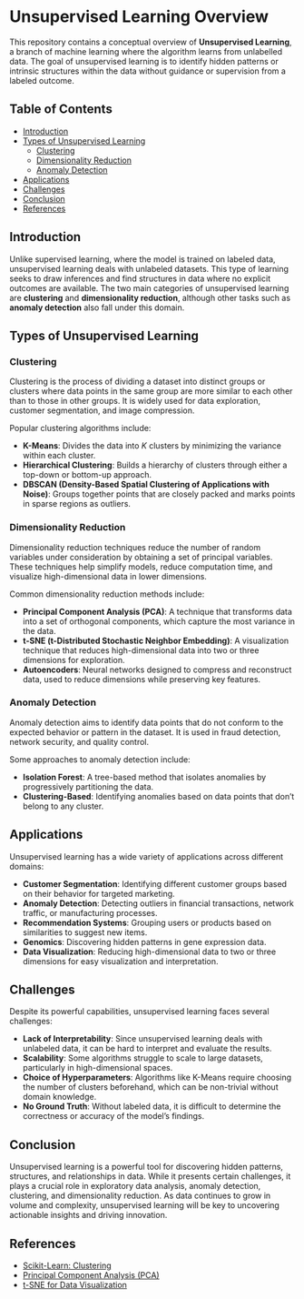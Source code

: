 # Unsupervised Learning Overview

This repository contains a conceptual overview of **Unsupervised Learning**, a branch of machine learning where the algorithm learns from unlabelled data. The goal of unsupervised learning is to identify hidden patterns or intrinsic structures within the data without guidance or supervision from a labeled outcome.

## Table of Contents

- [Introduction](#introduction)
- [Types of Unsupervised Learning](#types-of-unsupervised-learning)
  - [Clustering](#clustering)
  - [Dimensionality Reduction](#dimensionality-reduction)
  - [Anomaly Detection](#anomaly-detection)
- [Applications](#applications)
- [Challenges](#challenges)
- [Conclusion](#conclusion)
- [References](#references)

## Introduction

Unlike supervised learning, where the model is trained on labeled data, unsupervised learning deals with unlabeled datasets. This type of learning seeks to draw inferences and find structures in data where no explicit outcomes are available. The two main categories of unsupervised learning are **clustering** and **dimensionality reduction**, although other tasks such as **anomaly detection** also fall under this domain.

## Types of Unsupervised Learning

### Clustering

Clustering is the process of dividing a dataset into distinct groups or clusters where data points in the same group are more similar to each other than to those in other groups. It is widely used for data exploration, customer segmentation, and image compression.

Popular clustering algorithms include:
- **K-Means**: Divides the data into *K* clusters by minimizing the variance within each cluster.
- **Hierarchical Clustering**: Builds a hierarchy of clusters through either a top-down or bottom-up approach.
- **DBSCAN (Density-Based Spatial Clustering of Applications with Noise)**: Groups together points that are closely packed and marks points in sparse regions as outliers.

### Dimensionality Reduction

Dimensionality reduction techniques reduce the number of random variables under consideration by obtaining a set of principal variables. These techniques help simplify models, reduce computation time, and visualize high-dimensional data in lower dimensions.

Common dimensionality reduction methods include:
- **Principal Component Analysis (PCA)**: A technique that transforms data into a set of orthogonal components, which capture the most variance in the data.
- **t-SNE (t-Distributed Stochastic Neighbor Embedding)**: A visualization technique that reduces high-dimensional data into two or three dimensions for exploration.
- **Autoencoders**: Neural networks designed to compress and reconstruct data, used to reduce dimensions while preserving key features.

### Anomaly Detection

Anomaly detection aims to identify data points that do not conform to the expected behavior or pattern in the dataset. It is used in fraud detection, network security, and quality control.

Some approaches to anomaly detection include:
- **Isolation Forest**: A tree-based method that isolates anomalies by progressively partitioning the data.
- **Clustering-Based**: Identifying anomalies based on data points that don’t belong to any cluster.

## Applications

Unsupervised learning has a wide variety of applications across different domains:

- **Customer Segmentation**: Identifying different customer groups based on their behavior for targeted marketing.
- **Anomaly Detection**: Detecting outliers in financial transactions, network traffic, or manufacturing processes.
- **Recommendation Systems**: Grouping users or products based on similarities to suggest new items.
- **Genomics**: Discovering hidden patterns in gene expression data.
- **Data Visualization**: Reducing high-dimensional data to two or three dimensions for easy visualization and interpretation.

## Challenges

Despite its powerful capabilities, unsupervised learning faces several challenges:

- **Lack of Interpretability**: Since unsupervised learning deals with unlabeled data, it can be hard to interpret and evaluate the results.
- **Scalability**: Some algorithms struggle to scale to large datasets, particularly in high-dimensional spaces.
- **Choice of Hyperparameters**: Algorithms like K-Means require choosing the number of clusters beforehand, which can be non-trivial without domain knowledge.
- **No Ground Truth**: Without labeled data, it is difficult to determine the correctness or accuracy of the model’s findings.

## Conclusion

Unsupervised learning is a powerful tool for discovering hidden patterns, structures, and relationships in data. While it presents certain challenges, it plays a crucial role in exploratory data analysis, anomaly detection, clustering, and dimensionality reduction. As data continues to grow in volume and complexity, unsupervised learning will be key to uncovering actionable insights and driving innovation.

## References

- [Scikit-Learn: Clustering](https://scikit-learn.org/stable/modules/clustering.html)
- [Principal Component Analysis (PCA)](https://en.wikipedia.org/wiki/Principal_component_analysis)
- [t-SNE for Data Visualization](https://distill.pub/2016/misread-tsne/)

